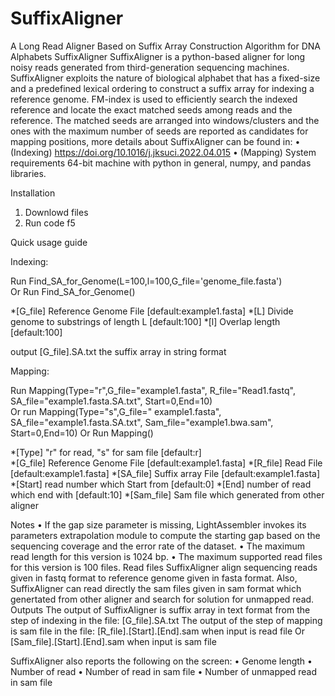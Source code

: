 # SuffixAligner
A Long Read Aligner Based on Suffix Array Construction Algorithm for DNA Alphabets 
SuffixAligner
SuffixAligner is a python-based aligner for long noisy reads generated from third-generation sequencing machines. SuffixAligner exploits the nature of biological alphabet that has a fixed-size and a predefined lexical ordering to construct a suffix array for indexing a reference genome. FM-index is used to efficiently search the indexed reference and locate the exact matched seeds among reads and the reference. The matched seeds are arranged into windows/clusters and the ones with the maximum number of seeds are reported as candidates for mapping positions, more details about SuffixAligner can be found in: 
•	(Indexing) https://doi.org/10.1016/j.jksuci.2022.04.015
•	(Mapping) 
System requirements
64-bit machine with python in general, numpy, and pandas libraries.

Installation
1.	Downlowd files
2.	Run code f5

Quick usage guide

Indexing: 

Run 
Find_SA_for_Genome(L=100,l=100,G_file='genome_file.fasta')    
Or Run 
Find_SA_for_Genome()


*[G_file] Reference Genome File                    [default:example1.fasta]
*[L] Divide genome to substrings of length L       [default:100]
*[l] Overlap length                                [default:100]


output
[G_file].SA.txt     the suffix array in string format 


Mapping:

Run
Mapping(Type="r",G_file="example1.fasta",
            R_file="Read1.fastq",
            SA_file="example1.fasta.SA.txt",
            Start=0,End=10)     
Or run
Mapping(Type="s",G_file=" example1.fasta",
            SA_file="example1.fasta.SA.txt",
            Sam_file="example1.bwa.sam",
            Start=0,End=10)
Or Run
Mapping()


*[Type] "r" for read, "s" for sam file             [default:r]       
*[G_file] Reference Genome File                    [default:example1.fasta]
*[R_file] Read File                                [default:example1.fasta]
*[SA_file] Suffix array File                       [default:example1.fasta]
*[Start] read number which Start from              [default:0]
*[End] number of read which end with               [default:10] 
*[Sam_file] Sam file which generated from other aligner  


Notes
•	If the gap size parameter is missing, LightAssembler invokes its parameters extrapolation module to compute the starting gap based on the sequencing coverage and the error rate of the dataset.
•	The maximum read length for this version is 1024 bp.
•	The maximum supported read files for this version is 100 files.
Read files
SuffixAligner align sequencing reads given in fastq format to reference genome given in fasta format. Also, SuffixAligner can read directly the sam files given in sam format which genertated from other aligner and search for solution for unmapped read.
Outputs
The output of SuffixAligner is suffix array in text format from the step of indexing in the file:
[G_file].SA.txt
The output of the step of mapping is sam file in the file:
[R_file].[Start].[End].sam      when input is read file
Or
[Sam_file].[Start].[End].sam      when input is sam file

SuffixAligner also reports the following on the screen:
•	Genome length
•	Number of read
•	Number of read in sam file
•	Number of unmapped read in sam file


